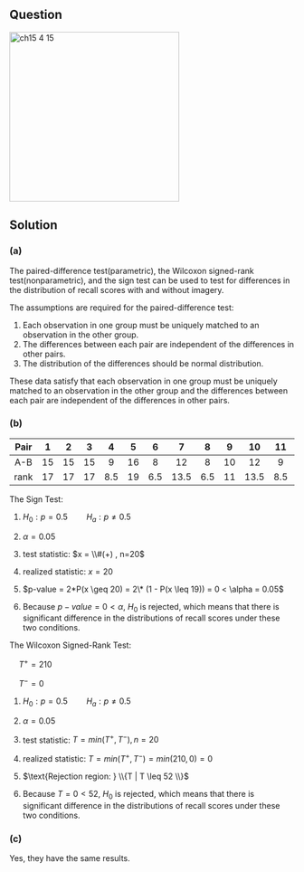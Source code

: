 ## Question
<img width="300" alt="ch15 4 15" src="https://github.com/user-attachments/assets/95eea2d3-3ca1-4ed5-a324-9298fbbc92d0" />

## Solution

### (a) 
The paired-difference test(parametric), the Wilcoxon signed-rank test(nonparametric), and the sign test can be used to test for differences in the distribution of recall scores with and without imagery.  

The assumptions are required for the paired-difference test:  
1. Each observation in one group must be uniquely matched to an observation in the other group.
2. The differences between each pair are independent of the differences in other pairs.
3. The distribution of the differences should be normal distribution.

These data satisfy that each observation in one group must be uniquely matched to an observation in the other group and the differences between each pair are independent of the differences in other pairs.  


### (b)
|Pair| 1 | 2 | 3 | 4 | 5 | 6 | 7  | 8 | 9 | 10 | 11| 12| 13| 14| 15| 16| 17| 18| 19| 20|
|:--:|:-:|:-:|:-:|:-:|:-:|:-:|:-: |:-:|:-:|:-: |:-:|:-:|:-:|:-:|:-:|:-:|:-:|:-:|:-:|:-:|
|A-B | 15| 15| 15| 9 | 16| 8 | 12 | 8 | 10| 12 | 9 | 4 | 10| 4 | 17| 13| 4 | 7 | 7 | 10|
|rank| 17| 17| 17|8.5| 19|6.5|13.5|6.5| 11|13.5|8.5| 2 | 11| 2 | 20| 15| 2 |4.5|4.5| 11|

The Sign Test:  
  
1. $H_0 : p=0.5 \quad \quad H_a : p \neq 0.5$  
   
2. $\alpha = 0.05$  
    
3. test statistic: $x = \\#(+) , n=20$  
  
4. realized statistic: $x=20$  
  
5. $p-value = 2*P(x \geq 20) = 2\* (1 - P(x \leq 19)) = 0 < \alpha = 0.05$  

6. Because $p-value = 0 < \alpha$, $H_0$ is rejected, which means that there is significant difference in the distributions of recall scores under these two conditions.

The Wilcoxon Signed-Rank Test:  

$\quad T^+ = 210$  
  
$\quad T^- = 0$  
  
1. $H_0 : p=0.5 \quad \quad H_a : p \neq 0.5$  
   
2. $\alpha = 0.05$  
    
3. test statistic: $T = min(T^+, T^-) , n=20$  
  
4. realized statistic: $T = min(T^+, T^-) = min(210,0) = 0$  
  
5. $\text{Rejection region: } \\{T | T \leq 52 \\}$    
  
6. Because $T=0 < 52$, $H_0$ is rejected, which means that there is significant difference in the distributions of recall scores under these two conditions.  

### (c)
Yes, they have the same results.




